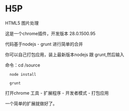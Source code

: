 H5P
===

HTML5 图片处理

这是一个chrome插件，开发版本 28.0.1500.95

代码基于nodejs - grunt 进行简单的合并

你可以自己打包应用，装上最新版本nodejs 跟 grunt,然后输入

命令：cd /source

      node install
      
      grunt
      
打开chrome 工具 - 扩展程序 - 开发者模式 - 打包应用

一个简单的扩展就做好了。


